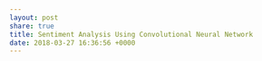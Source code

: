 ```yaml
---
layout: post
share: true
title: Sentiment Analysis Using Convolutional Neural Network
date: 2018-03-27 16:36:56 +0000
---
```

